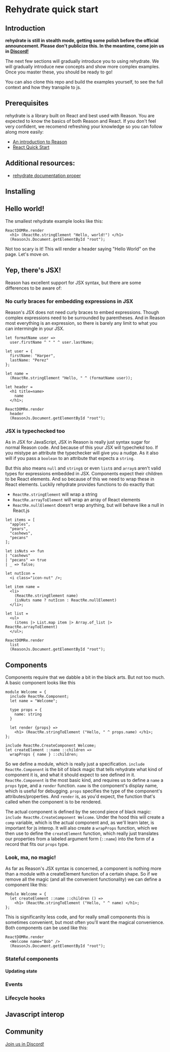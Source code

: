 
# Rehydrate quick start

## Introduction

__rehydrate is still in stealth mode, getting some polish before the official announcement. Please don't publicize this. In the meantime, come join us in [Discord!](https://discord.gg/reasonml)__

The next few sections will gradually introduce you to using rehydrate. We will gradually introduce new concepts and show more complex examples. Once you master these, you should be ready to go!

You can also clone this repo and build the examples yourself, to see the full context and how they transpile to js.

## Prerequisites

rehydrate is a library built on React and best used with Reason. You are expected to know the basics of both Reason and React. If you don't feel very confident, we recomend refreshing your knowledge so you can follow along more easily:
* [An introduction to Reason](https://kennetpostigo.gitbooks.io/an-introduction-to-reason/content/)
* [React Quick Start](https://facebook.github.io/react/docs/hello-world.html)

## Additional resources:
* [rehydrate documentation proper](https://github.com/reasonml/rehydrate/blob/master/documentation.md)

## Installing


## Hello world!

The smallest rehydrate example looks like this:

```reason
ReactDOMRe.render
  <h1> (ReactRe.stringElement "Hello, world!") </h1>
  (ReasonJs.Document.getElementById "root");
```

Not too scary is it! This will render a header saying "Hello World" on the page. Let's move on.


## Yep, there's JSX!

Reason has excellent support for JSX syntax, but there are some differences to be aware of:


### No curly braces for embedding expressions in JSX

Reason's JSX does not need curly braces to embed expressions. Though complex expressions need to be surrounded by parentheses. And in Reason most everything is an expression, so there is barely any limit to what you can intermingle in your JSX.

```reason
let formatName user =>
  user.firstName ^ " " ^ user.lastName;

let user = {
  firstName: "Harper",
  lastName: "Perez"
};

let name =
  (ReactRe.stringElement "Hello, " ^ (formatName user));

let header =
  <h1 title=name>
    name
  </h1>;

ReactDOMRe.render
  header
  (ReasonJs.Document.getElementById "root");
```


### JSX is typechecked too

As in JSX for JavaScript, JSX in Reason is really just syntax sugar for normal Reason code. And because of this your JSX will typechekd too. If you mistype an attribute the typechecker will give you a nudge. As it also will if you pass a `boolean` to an attribute that expects a `string`.

But this also means `null` and `string`s or even `list`s and `array`s aren't valid types for expressions embedded in JSX. Components expect their children to be React elements. And so because of this we need to wrap these in React elements. Luckily rehydrate provides functions to do exactly that:

* `ReactRe.stringElement` will wrap a string
* `ReactRe.arrayToElement` will wrap an array of React elements
* `ReactRe.nullElement` doesn't wrap anything, but will behave like a null in React.js

```reason
let items = [
  "apples",
  "pears",
  "cashews",
  "pecans"
];

let isNuts => fun
| "cashews"
| "pecans" => true
| _ => false;

let nutIcon =
  <i class="icon-nut" />;

let item name =
  <li>
    (ReactRe.stringElement name)
    (isNuts name ? nutIcon : ReactRe.nullElement)
  </li>;

let list =
  <ul>
    (items |> List.map item |> Array.of_list |> ReactRe.arrayToElement)
  </ul>;

ReactDOMRe.render
  list
  (ReasonJs.Document.getElementById "root");
```

## Components

Components require that we dabble a bit in the black arts. But not too much. A basic component looks like this

```reason
module Welcome = {
  include ReactRe.Component;
  let name = "Welcome";
  
  type props = {
    name: string
  }
  
  let render {props} =>
    <h1> (ReactRe.stringToElement ("Hello, " ^ props.name) </h1>;
};

include ReactRe.CreateComponent Welcome;
let createElement ::name ::children =>
  wrapProps { name } ::children;
```

So we define a module, which is really just a specification. `include ReactRe.Component` is the bit of black magic that tells rehydrate what kind of component it is, and what it should expect to see defined in it. `ReactRe.Component` is the most basic kind, and requires us to define a `name` a `props` type, and a `render` function. `name` is the component's display name, which is useful for debugging. `props` specifies the type of the component's attributes/properties. And `render` is, as you'd expect, the function that's called when the component is to be rendered.

The actual component is defined by the second piece of black magic: `include ReactRe.CreateComponent Welcome`. Under the hood this will create a `comp` variable, which is the actual component and, as we'll learn later, is important for js interop. It will also create a `wrapProps` function, which we then use to define the `createElement` function, which really just translates our properties from a labeled argument form (`::name`) into the form of a record that fits our `props` type.

### Look, ma, no magic!

As far as Reason's JSX syntax is concerned, a component is nothing more than a module with a createElement function of a certain shape. So if we remove all the magic (and all the convenient functionality) we can define a component like this:

```reason
Module Welcome = {
  let createElement ::name ::children () =>
    <h1> (ReactRe.stringToElement ("Hello, " ^ name) </h1>;
};
```

This is significanlty less code, and for really small components this is sometimes convenient, but most often you'll want the magical convenience. Both components can be used like this:

```reason
ReactDOMRe.render
  <Welcome name="Bob" />
  (ReasonJs.Document.getElementById "root");
```

### Stateful components

#### Updating state

### Events

### Lifecycle hooks

## Javascript interop

## Community

[Join us in Discord!](https://discord.gg/reasonml)
